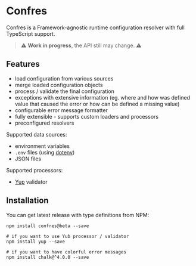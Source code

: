 Confres
=======

Confres is a Framework-agnostic runtime configuration resolver with full TypeScript support.

> :warning: **Work in progress**, the API still may change. :warning:

Features
--------

* load configuration from various sources
* merge loaded configuration objects 
* process / validate the final configuration
* exceptions with extensive information (eg. where and how was defined value that caused the error or how can be defined a missing value)
* configurable error message formatter
* fully extensible - supports custom loaders and processors 
* preconfigured resolvers

Supported data sources:
  * environment variables
  * `.env` files (using [dotenv](https://www.npmjs.com/package/dotenv))
  * JSON files

Supported processors:
  * [Yup](https://www.npmjs.com/package/yup) validator 

## Installation

You can get latest release with type definitions from NPM:

```
npm install confres@beta --save

# if you want to use Yub processor / validator
npm install yup --save

# if you want to have colorful error messages
npm install chalk@^4.0.0 --save
```
